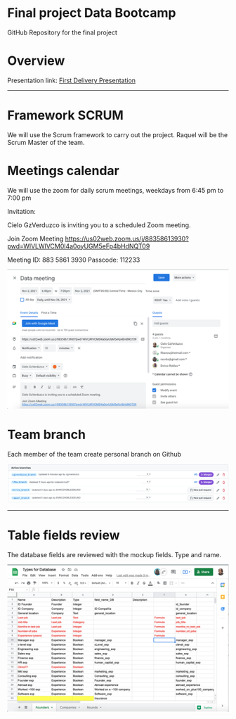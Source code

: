 # Final project Data Bootcamp
GitHub Repository for the final project

# Overview
Presentation link: 
[First Delivery Presentation](https://docs.google.com/presentation/d/1K-likYbv1rm9tx0FUCvtPsFVDtoFoNSIyFht_ey9abI/edit?usp=sharing)

__________

# Framework SCRUM
We will use the Scrum framework to carry out the project. Raquel will be the Scrum Master of the team.


# Meetings calendar
We will use the zoom for daily scrum meetings, weekdays from 6:45 pm to 7:00 pm

Invitation:

Cielo GzVerduzco is inviting you to a scheduled Zoom meeting.

Join Zoom Meeting
https://us02web.zoom.us/j/88358613930?pwd=WlVLWlVCM0l4a0oyUGM5eFp4bHdNQT09

Meeting ID: 883 5861 3930
Passcode: 112233

![alt text](Resources/meeting.png)


# Team branch
Each member of the team create personal branch on Github

![alt text](Resources/branch.png)

______________

# Table fields review
The database fields are reviewed with the mockup fields. Type and name.

![alt text](Resources/review1.png)